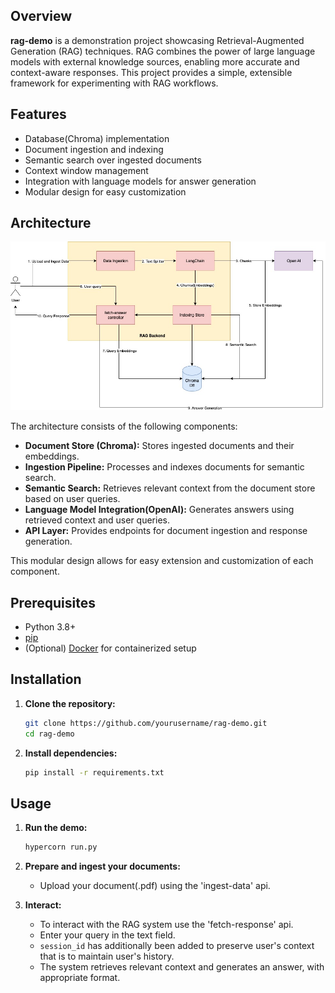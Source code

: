 ## Overview

**rag-demo** is a demonstration project showcasing Retrieval-Augmented Generation (RAG) techniques. RAG combines the power of large language models with external knowledge sources, enabling more accurate and context-aware responses. This project provides a simple, extensible framework for experimenting with RAG workflows.

## Features
- Database(Chroma) implementation
- Document ingestion and indexing
- Semantic search over ingested documents
- Context window management
- Integration with language models for answer generation
- Modular design for easy customization

## Architecture
![RAG Architecture Diagram](./rag-demo.jpg)

The architecture consists of the following components:

- **Document Store (Chroma):** Stores ingested documents and their embeddings.
- **Ingestion Pipeline:** Processes and indexes documents for semantic search.
- **Semantic Search:** Retrieves relevant context from the document store based on user queries.
- **Language Model Integration(OpenAI):** Generates answers using retrieved context and user queries.
- **API Layer:** Provides endpoints for document ingestion and response generation.

This modular design allows for easy extension and customization of each component.

## Prerequisites

- Python 3.8+
- [pip](https://pip.pypa.io/en/stable/installation/)
- (Optional) [Docker](https://www.docker.com/) for containerized setup

## Installation

1. **Clone the repository:**
    ```bash
    git clone https://github.com/yourusername/rag-demo.git
    cd rag-demo
    ```

2. **Install dependencies:**
    ```bash
    pip install -r requirements.txt
    ```

## Usage

1. **Run the demo:**
    ```bash
    hypercorn run.py
    ```

2. **Prepare and ingest your documents:**
    - Upload your document(.pdf) using the 'ingest-data' api.

3. **Interact:**
    - To interact with the RAG system use the 'fetch-response' api.
    - Enter your query in the text field.
    - `session_id` has additionally been added to preserve user's context that is to maintain user's history.
    - The system retrieves relevant context and generates an answer, with appropriate format.